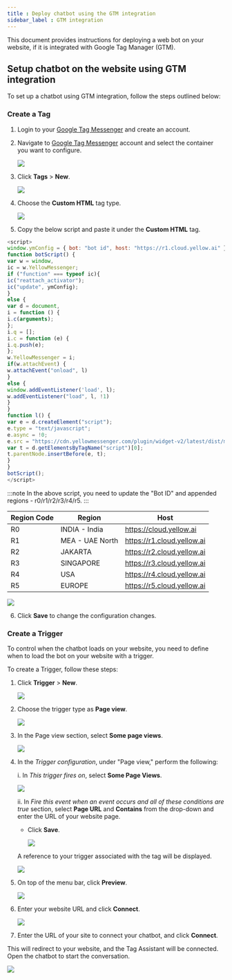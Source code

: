 ```yaml
---
title : Deploy chatbot using the GTM integration
sidebar_label : GTM integration
---
```


This document provides instructions for deploying a web bot on your website, if it is integrated with Google Tag Manager (GTM).

## Setup chatbot on the website using GTM integration 

To set up a chatbot using GTM integration, follow the steps outlined below:

### Create a Tag

1. Login to your [Google Tag Messenger](https://tagmanager.google.com/) and create an account.

2. Navigate to [Google Tag Messenger](https://tagmanager.google.com/) account and select the container you want to configure.

    ![](https://i.imgur.com/cBk3SEF.png)
    
3. Click **Tags** > **New**.

    ![](https://i.imgur.com/gRoavVU.png)
    
4. Choose the **Custom HTML** tag type.
   
   ![](https://i.imgur.com/VWWpOHQ.png)
     
5. Copy the below script and paste it under the **Custom HTML** tag.     

```js
<script>
window.ymConfig = { bot: "bot id", host: "https://r1.cloud.yellow.ai" };
function botScript() {
var w = window,
ic = w.YellowMessenger;
if ("function" === typeof ic){
ic("reattach_activator");
ic("update", ymConfig);
}
else {
var d = document,
i = function () {
i.c(arguments);
};
i.q = [];
i.c = function (e) {
i.q.push(e);
};
w.YellowMessenger = i;
if(w.attachEvent) {
w.attachEvent("onload", l)
}
else {
window.addEventListener('load', l);
w.addEventListener("load", l, !1)
}
}
function l() {
var e = d.createElement("script");
e.type = "text/javascript";
e.async = !0;
e.src = "https://cdn.yellowmessenger.com/plugin/widget-v2/latest/dist/main.min.js";
var t = d.getElementsByTagName("script")[0];
t.parentNode.insertBefore(e, t);
}
}
botScript();
</script>
```
:::note
In the above script, you need to update the "Bot ID" and appended regions - r0/r1/r2/r3/r4/r5.
:::

| Region Code | Region | Host |
| --- | --- | --- |
| R0 | INDIA - India | https://cloud.yellow.ai |
| R1 | MEA - UAE North | https://r1.cloud.yellow.ai |
| R2 | JAKARTA | https://r2.cloud.yellow.ai |
| R3 | SINGAPORE | https://r3.cloud.yellow.ai |
| R4 | USA  | https://r4.cloud.yellow.ai |
| R5 | EUROPE | https://r5.cloud.yellow.ai |

   ![](https://i.imgur.com/js6hlPz.png)
   
6. Click **Save** to change the configuration changes.   
   
### Create a Trigger

To control when the chatbot loads on your website, you need to define when to load the bot on your website with a trigger.

To create a Trigger, follow these steps:

1. Click **Trigger** > **New**.

    ![](https://i.imgur.com/EazLj3W.png)
    
2. Choose the trigger type as **Page view**.
 
    ![](https://i.imgur.com/xvsZy9d.png)
    
3. In the Page view section, select **Some page views**.

   ![](https://i.imgur.com/bCDpc9N.png)   
    
4. In the *Trigger configuration*, under "Page view," perform the following:

    i. In *This trigger fires on*, select **Some Page Views**.
    
    ![](https://i.imgur.com/bCDpc9N.png)
      
    ii. In *Fire this event when an event occurs and all of these conditions are true* section, select **Page URL** and **Contains** from the drop-down and enter the URL of your website page.
    * Click **Save**.
    
        ![](https://i.imgur.com/AMZgwDt.png)
        
    
    A reference to your trigger associated with the tag will be displayed.
    
      ![](https://i.imgur.com/fOA0ymB.png)

5. On top of the menu bar, click **Preview**.

    ![](https://i.imgur.com/6dL1joJ.png)
    
6. Enter your website URL and click **Connect**.

   ![](https://i.imgur.com/SvfTC79.png)   

7. Enter the URL of your site to connect your chatbot, and click **Connect**.

This will redirect to your website, and the Tag Assistant will be connected. Open the chatbot to start the conversation.

   ![](https://i.imgur.com/bAGSAgE.jpg)